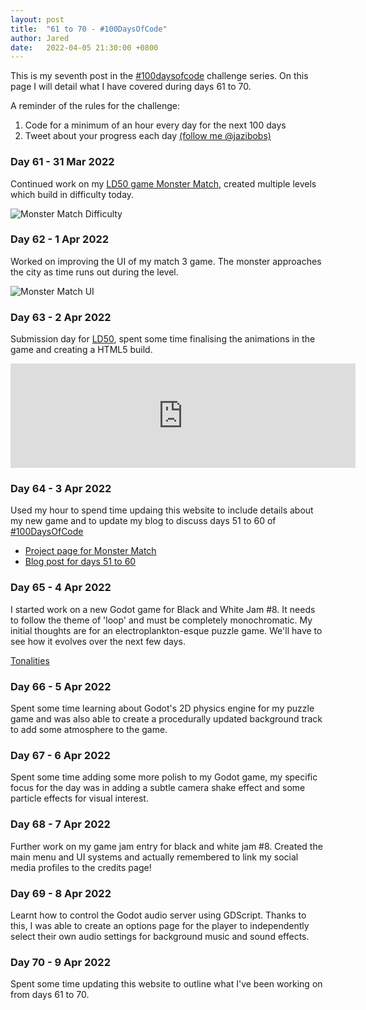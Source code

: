 ```yaml
---
layout: post
title:  "61 to 70 - #100DaysOfCode"
author: Jared
date:   2022-04-05 21:30:00 +0800
---
```


This is my seventh post in the [#100daysofcode](https://www.100daysofcode.com/) challenge series. On this page I will detail what I have covered during days 61 to 70.

A reminder of the rules for the challenge:

1. Code for a minimum of an hour every day for the next 100 days
2. Tweet about your progress each day [(follow me @jazibobs)](https://twitter.com/jazibobs)

### Day 61 - 31 Mar 2022

Continued work on my [LD50 game Monster Match](https://ldjam.com/events/ludum-dare/50/monster-match), created multiple levels which build in difficulty today.

![Monster Match Difficulty](/assets/projects/monster-match/wip-220403-1510.gif)

### Day 62 - 1 Apr 2022

Worked on improving the UI of my match 3 game. The monster approaches the city as time runs out during the level.

![Monster Match UI](/assets/projects/monster-match/wip-220403-1050.gif)

### Day 63 - 2 Apr 2022

Submission day for [LD50](https://ldjam.com/events/ludum-dare/50/monster-match), spent some time finalising the animations in the game and creating a HTML5 build.

<iframe src="https://itch.io/embed/1468643?bg_color=ffffff&amp;fg_color=222222&amp;link_color=060606&amp;border_color=bebebe" width="552" height="167" frameborder="0"><a href="https://jazibobs.itch.io/monster-match">Monster Match by jazibobs</a></iframe>

### Day 64 - 3 Apr 2022

Used my hour to spend time updaing this website to include details about my new game and to update my blog to discuss days 51 to 60 of [#100DaysOfCode](https://twitter.com/hashtag/100DaysOfCode)

- [Project page for Monster Match](https://www.jaredrigby.co.uk/projects/software/monster-match)
- [Blog post for days 51 to 60](https://www.jaredrigby.co.uk/2022/04/02/days-51-to-60-100daysofcode.html)

### Day 65 - 4 Apr 2022

I started work on a new Godot game for Black and White Jam #8. It needs to follow the theme of 'loop' and must be completely monochromatic. My initial thoughts are for an electroplankton-esque puzzle game. We'll have to see how it evolves over the next few days.

[Tonalities](https://github.com/jazibobs/bwjam50)

### Day 66 - 5 Apr 2022

Spent some time learning about Godot's 2D physics engine for my puzzle game and was also able to create a procedurally updated background track to add some atmosphere to the game.

### Day 67 - 6 Apr 2022

Spent some time adding some more polish to my Godot game, my specific focus for the day was in adding a subtle camera shake effect and some particle effects for visual interest.

### Day 68 - 7 Apr 2022

Further work on my game jam entry for black and white jam #8. Created the main menu and UI systems and actually remembered to link my social media profiles to the credits page!

### Day 69 - 8 Apr 2022

Learnt how to control the Godot audio server using GDScript. Thanks to this, I was able to create an options page for the player to independently select their own audio settings for background music and sound effects.

### Day 70 - 9 Apr 2022

Spent some time updating this website to outline what I've been working on from days 61 to 70.
